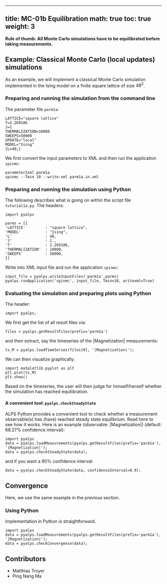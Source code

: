 
---
title: MC-01b Equilibration
math: true
toc: true
weight: 3
---

**Rule of thumb: All Monte Carlo simulations have to be equilibrated before taking measurements.**

## Example: Classical Monte Carlo (local updates) simulations

As an example, we will implement a classical Monte Carlo simulation implemented in the Ising model on a finite square lattice of size $48^2$.

### Preparing and running the simulation from the command line

The parameter file `parm1a`:

    LATTICE="square lattice"
    T=2.269186
    J=1
    THERMALIZATION=10000
    SWEEPS=50000  
    UPDATE="local"
    MODEL="Ising"
    {L=48;}

We first convert the input parameters to XML and then run the application `spinmc`:

    parameter2xml parm1a
    spinmc --Tmin 10 --write-xml parm1a.in.xml

### Preparing and running the simulation using Python

The following describes what is going on within the script file `tutorial1a.py`.
The headers:

    import pyalps

    parms = [{
    'LATTICE'         : "square lattice",
    'MODEL'           : "Ising",
    'L'               : 48,
    'J'               : 1.,
    'T'               : 2.269186,
    'THERMALIZATION'  : 10000,
    'SWEEPS'          : 50000,
    }]

Write into XML input file and run the application `spinmc`:

    input_file = pyalps.writeInputFiles('parm1a',parms)
    pyalps.runApplication('spinmc', input_file, Tmin=10, writexml=True)

### Evaluating the simulation and preparing plots using Python

The header:

    import pyalps;

We first get the list of all result files via:

    files = pyalps.getResultFiles(prefix='parm1a')

and then extract, say the timeseries of the |Magnetization| measurements:

    ts_M = pyalps.loadTimeSeries(files[0], '|Magnetization|');
    
We can then visualize graphically:

    import matplotlib.pyplot as plt
    plt.plot(ts_M)
    plt.show()
    
Based on the timeseries, the user will then judge for himself/herself whether the simulation has reached equilibration.

#### A convenient tool: `pyalps.checkSteadyState`

ALPS Python provides a convenient tool to check whether a measurement observable(s) has (have) reached steady state equilibrium. Read here to see how it works.
Here is an example (observable: |Magnetization|) (default: 68.27% confidence interval):

    import pyalps
    data = pyalps.loadMeasurements(pyalps.getResultFiles(prefix='parm1a'), '|Magnetization|');
    data = pyalps.checkSteadyState(data);
    
and if you want a 90% confidence interval:

    data = pyalps.checkSteadyState(data, confidenceInterval=0.9);
    
## Convergence

Here, we use the same example in the previous section.

### Using Python

Implementation in Python is straightforward.

    import pyalps
    data = pyalps.loadMeasurements(pyalps.getResultFiles(prefix='parm1a'), '|Magnetization|');
    data = pyalps.checkConvergence(data);
    
## Contributors

- Matthias Troyer
- Ping Nang Ma



